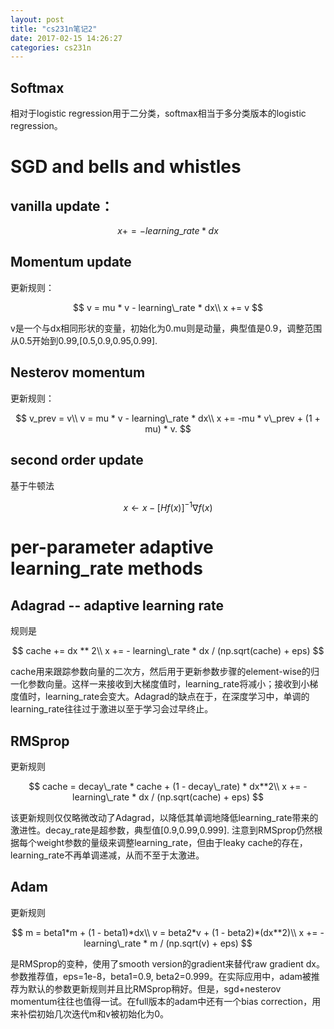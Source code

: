 ```yaml
---
layout: post
title: "cs231n笔记2"
date: 2017-02-15 14:26:27
categories: cs231n
---
```

## Softmax
相对于logistic regression用于二分类，softmax相当于多分类版本的logistic regression。

# SGD and bells and whistles
## vanilla update：

$$
x += -learning\_rate * dx
$$

## Momentum update
更新规则：

$$
v = mu * v - learning\_rate * dx\\
x += v
$$

v是一个与dx相同形状的变量，初始化为0.mu则是动量，典型值是0.9，调整范围从0.5开始到0.99,[0.5,0.9,0.95,0.99].

## Nesterov momentum
更新规则：

$$
v_prev = v\\
v = mu * v - learning\_rate * dx\\
x += -mu * v\_prev + (1 + mu) * v.
$$

## second order update
基于牛顿法

$$
x \leftarrow x - [Hf(x)]^{-1}\nabla f(x)
$$

# per-parameter adaptive learning_rate methods
## Adagrad -- adaptive learning rate
规则是

$$
cache  += dx ** 2\\
x  += - learning\_rate * dx / (np.sqrt(cache) + eps)
$$

cache用来跟踪参数向量的二次方，然后用于更新参数步骤的element-wise的归一化参数向量。这样一来接收到大梯度值时，learning_rate将减小；接收到小梯度值时，learning_rate会变大。Adagrad的缺点在于，在深度学习中，单调的learning_rate往往过于激进以至于学习会过早终止。

## RMSprop
更新规则

$$
cache = decay\_rate * cache + (1 - decay\_rate) * dx**2\\
x += - learning\_rate * dx / (np.sqrt(cache) + eps)
$$

该更新规则仅仅略微改动了Adagrad，以降低其单调地降低learning_rate带来的激进性。decay_rate是超参数，典型值[0.9,0.99,0.999]. 注意到RMSprop仍然根据每个weight参数的量级来调整learning_rate，但由于leaky cache的存在，learning_rate不再单调递减，从而不至于太激进。

## Adam
更新规则

$$
m = beta1*m + (1 - beta1)*dx\\
v = beta2*v + (1 - beta2)*(dx**2)\\
x += - learning\_rate * m / (np.sqrt(v) + eps)
$$

是RMSprop的变种，使用了smooth version的gradient来替代raw gradient dx。参数推荐值，eps=1e-8，beta1=0.9, beta2=0.999。在实际应用中，adam被推荐为默认的参数更新规则并且比RMSprop稍好。但是，sgd+nesterov momentum往往也值得一试。在full版本的adam中还有一个bias correction，用来补偿初始几次迭代m和v被初始化为0。